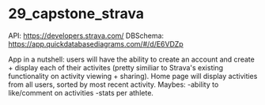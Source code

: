 # 29_capstone_strava

API: https://developers.strava.com/
DBSchema: https://app.quickdatabasediagrams.com/#/d/E6VDZp

App in a nutshell: users will have the ability to create an account and create + display each of their activites (pretty similiar to Strava's existing functionality on activity viewing + sharing). Home page will display activities from all users, sorted by most recent activity. 
Maybes: 
    -ability to like/comment on activities
    -stats per athlete. 